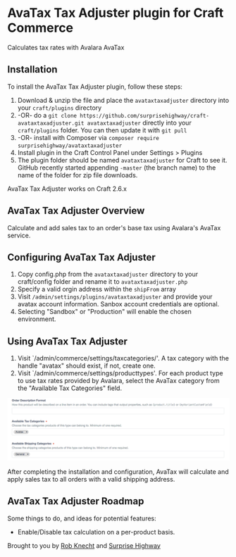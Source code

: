 # AvaTax Tax Adjuster plugin for Craft Commerce

Calculates tax rates with Avalara AvaTax

## Installation

To install the AvaTax Tax Adjuster plugin, follow these steps:

1. Download & unzip the file and place the `avataxtaxadjuster` directory into your `craft/plugins` directory
2.  -OR- do a `git clone https://github.com/surprisehighway/craft-avataxtaxadjuster.git avataxtaxadjuster` directly into your `craft/plugins` folder.  You can then update it with `git pull`
3.  -OR- install with Composer via `composer require surprisehighway/avataxtaxadjuster`
4. Install plugin in the Craft Control Panel under Settings > Plugins
5. The plugin folder should be named `avataxtaxadjuster` for Craft to see it. GitHub recently started appending `-master` (the branch name) to the name of the folder for zip file downloads.

AvaTax Tax Adjuster works on Craft 2.6.x

## AvaTax Tax Adjuster Overview

Calculate and add sales tax to an order's base tax using Avalara's AvaTax service.

## Configuring AvaTax Tax Adjuster

1. Copy config.php from the `avataxtaxadjuster` directory to your craft/config folder and rename it to `avataxtaxadjuster.php`
2. Specify a valid orgin address within the `shipFrom` array
3. Visit `/admin/settings/plugins/avataxtaxadjuster` and provide your avatax account information. Sanbox account credentials are optional.
4. Selecting "Sandbox" or "Production" will enable the chosen environment.

## Using AvaTax Tax Adjuster

1. Visit `/admin/commerce/settings/taxcategories/'. A tax category with the handle "avatax" should exist, if not, create one.
2. Visit `/admin/commerce/settings/producttypes'. For each product type to use tax rates provided by Avalara, select the AvaTax category from the "Available Tax Categories" field.

![Product Tax Category](resources/tax-category.png)

After completing the installation and configuration, AvaTax will calculate and apply sales tax to all orders with a valid shipping address.

## AvaTax Tax Adjuster Roadmap

Some things to do, and ideas for potential features:

* Enable/Disable tax calculation on a per-product basis.

Brought to you by [Rob Knecht](https://github.com/rmknecht) and [Surprise Highway](https://github.com/surprisehighway)